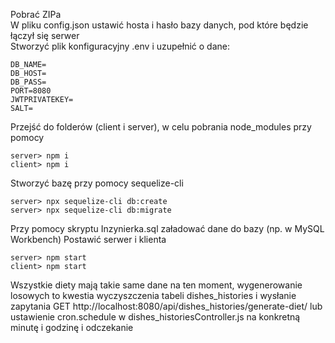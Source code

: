 Pobrać ZIPa  
W pliku config.json ustawić hosta i hasło bazy danych, pod które będzie łączył się serwer  
Stworzyć plik konfiguracyjny .env i uzupełnić o dane:
```
DB_NAME=
DB_HOST=
DB_PASS=
PORT=8080
JWTPRIVATEKEY=
SALT=
```
Przejść do folderów (client i server), w celu pobrania node_modules przy pomocy  
```
server> npm i
client> npm i
```  
Stworzyć bazę przy pomocy sequelize-cli
```
server> npx sequelize-cli db:create
server> npx sequelize-cli db:migrate
```
Przy pomocy skryptu Inzynierka.sql załadować dane do bazy (np. w MySQL Workbench)
Postawić serwer i klienta
```
server> npm start
client> npm start
```

Wszystkie diety mają takie same dane na ten moment, wygenerowanie losowych to kwestia wyczyszczenia tabeli dishes_histories i wysłanie  
zapytania GET http://localhost:8080/api/dishes_histories/generate-diet/ lub ustawienie cron.schedule w dishes_historiesController.js na konkretną minutę i godzinę i odczekanie
